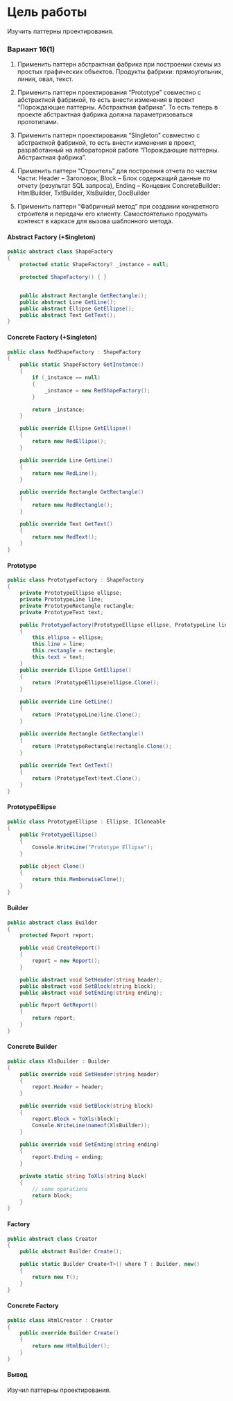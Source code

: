 # Цель работы 
Изучить паттерны проектирования.
### Вариант 16(1)
1. Применить паттерн абстрактная фабрика при построении  схемы из простых графических объектов. Продукты фабрики: прямоугольник, линия, овал, текст.  
2. Применить паттерн проектирования “Prototype” совместно с абстрактной фабрикой, то есть внести изменения в проект “Порождающие паттерны. Абстрактная фабрика”. То есть теперь в проекте абстрактная фабрика должна параметризоваться прототипами.
3. Применить паттерн проектирования  “Singleton” совместно с абстрактной фабрикой, то есть внести изменения в проект, разработанный на лабораторной работе “Порождающие паттерны. Абстрактная фабрика”.
4. Применить паттерн “Строитель” для построения отчета по частям
   Части: Header – Заголовок, Block – Блок содержащий данные по отчету (результат SQL запроса), Ending – Концевик
   ConcreteBuilder: HtmlBuilder, TxtBuilder, XlsBuilder, DocBuilder

5. Применить паттерн  “Фабричный метод” при создании конкретного строителя и передачи его клиенту.  Самостоятельно продумать контекст в каркасе для вызова шаблонного метода.
#### Abstract Factory (+Singleton)
```C#
public abstract class ShapeFactory
{
    protected static ShapeFactory? _instance = null;

    protected ShapeFactory() { }


    public abstract Rectangle GetRectangle();
    public abstract Line GetLine();
    public abstract Ellipse GetEllipse();
    public abstract Text GetText();
}
```
#### Concrete Factory (+Singleton) 
```C#
public class RedShapeFactory : ShapeFactory
{
    public static ShapeFactory GetInstance()
    {
        if (_instance == null)
        {
            _instance = new RedShapeFactory();
        }

        return _instance;
    }

    public override Ellipse GetEllipse()
    {
        return new RedEllipse();
    }

    public override Line GetLine()
    {
        return new RedLine();
    }

    public override Rectangle GetRectangle()
    {
        return new RedRectangle();
    }

    public override Text GetText()
    {
        return new RedText();
    }
}
```
#### Prototype 
```C#
public class PrototypeFactory : ShapeFactory
{
    private PrototypeEllipse ellipse;
    private PrototypeLine line;
    private PrototypeRectangle rectangle;
    private PrototypeText text;

    public PrototypeFactory(PrototypeEllipse ellipse, PrototypeLine line, PrototypeRectangle rectangle, PrototypeText text)
    {
        this.ellipse = ellipse;
        this.line = line;
        this.rectangle = rectangle;
        this.text = text;
    }
    public override Ellipse GetEllipse()
    {
        return (PrototypeEllipse)ellipse.Clone();
    }

    public override Line GetLine()
    {
        return (PrototypeLine)line.Clone();
    }

    public override Rectangle GetRectangle()
    {
        return (PrototypeRectangle)rectangle.Clone();
    }

    public override Text GetText()
    {
        return (PrototypeText)text.Clone();
    }
}
```
#### PrototypeEllipse
```C#
public class PrototypeEllipse : Ellipse, ICloneable
{
    public PrototypeEllipse()
    {
        Console.WriteLine("Prototype Ellipse");
    }

    public object Clone()
    {
        return this.MemberwiseClone();
    }
}
```
#### Builder 
```C#
public abstract class Builder
{
    protected Report report;

    public void CreateReport()
    {
        report = new Report();
    }

    public abstract void SetHeader(string header);
    public abstract void SetBlock(string block);
    public abstract void SetEnding(string ending);

    public Report GetReport()
    {
        return report;
    }
}
```
#### Concrete Builder 
```C#
public class XlsBuilder : Builder
{
    public override void SetHeader(string header)
    {
        report.Header = header;
    }

    public override void SetBlock(string block)
    {
        report.Block = ToXls(block);
        Console.WriteLine(nameof(XlsBuilder));
    }

    public override void SetEnding(string ending)
    {
        report.Ending = ending;
    }

    private static string ToXls(string block)
    {
        // some operations
        return block;
    }
}
```
#### Factory 
```C#
public abstract class Creator
{
    public abstract Builder Create();

    public static Builder Create<T>() where T : Builder, new()
    {
        return new T();
    }
}
```
#### Concrete Factory 
```C#
public class HtmlCreator : Creator
{
    public override Builder Create()
    {
        return new HtmlBuilder();
    }
}
```
#### Вывод 
Изучил паттерны проектирования.
